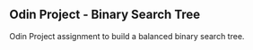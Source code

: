 ## Odin Project - Binary Search Tree
Odin Project assignment to build a balanced binary search tree.
